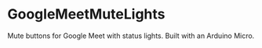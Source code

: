 # GoogleMeetMuteLights
Mute buttons for Google Meet with status lights. Built with an Arduino Micro. 
